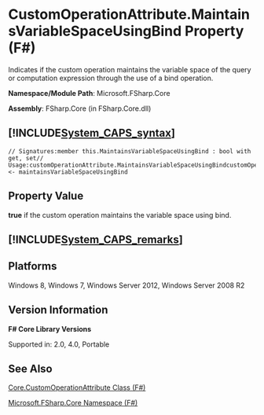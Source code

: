 # CustomOperationAttribute.MaintainsVariableSpaceUsingBind Property (F#)

Indicates if the custom operation maintains the variable space of the query or computation expression through the use of a bind operation.

**Namespace/Module Path**: Microsoft.FSharp.Core

**Assembly**: FSharp.Core (in FSharp.Core.dll)


## [!INCLUDE[System_CAPS_syntax](//System/Token/System_CAPS_syntax_md.md)]

```
// Signatures:member this.MaintainsVariableSpaceUsingBind : bool with get, set// Usage:customOperationAttribute.MaintainsVariableSpaceUsingBindcustomOperationAttribute.MaintainsVariableSpaceUsingBind <- maintainsVariableSpaceUsingBind
```

## Property Value
**true** if the custom operation maintains the variable space using bind.


## [!INCLUDE[System_CAPS_remarks](//System/Token/System_CAPS_remarks_md.md)]

## Platforms
Windows 8, Windows 7, Windows Server 2012, Windows Server 2008 R2


## Version Information
**F# Core Library Versions**

Supported in: 2.0, 4.0, Portable




## See Also
[Core.CustomOperationAttribute Class &#40;F&#35;&#41;](Core.CustomOperationAttribute+Class+28%F%2329%.md)

[Microsoft.FSharp.Core Namespace &#40;F&#35;&#41;](Microsoft.FSharp.Core+Namespace+28%F%2329%.md)

